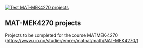 [![Test MAT-MEK4270 projects](https://github.com/Ah-Aghabarari/course-projects-MATMEK/actions/workflows/matmek4270.yml/badge.svg)](https://github.com/Ah-Aghabarari/course-projects-MATMEK/actions/workflows/matmek4270.yml)

## MAT-MEK4270 projects

Projects to be completed for the course MATMEK-4270 (https://www.uio.no/studier/emner/matnat/math/MAT-MEK4270/)
